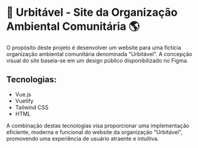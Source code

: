 # 🌿 **Urbitável - Site da Organização Ambiental Comunitária** 🌎

O propósito deste projeto é desenvolver um website para uma fictícia organização ambiental comunitária denominada "Urbitável". A concepção visual do site baseia-se em um design público disponibilizado no Figma.

## Tecnologias:
- Vue.js
- Vuetify
- Tailwind CSS
- HTML

A combinação destas tecnologias visa proporcionar uma implementação eficiente, moderna e funcional do website da organização "Urbitável", promovendo uma experiência de usuário atraente e intuitiva.